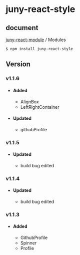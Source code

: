 # juny-react-style

## document

[juny-react-module](docs/modules.md) / Modules

```shell
$ npm install juny-react-style
```

## Version
### v1.1.6
- #### Added
  - AlignBox
  - LeftRightContainer
- #### Updated
  - githubProfile
### v1.1.5
- #### Updated
  - build bug edited
### v1.1.4
- #### Updated
  - build bug edited
### v1.1.3
- #### Added
  - GithubProfile
  - Spinner
  - Profile
